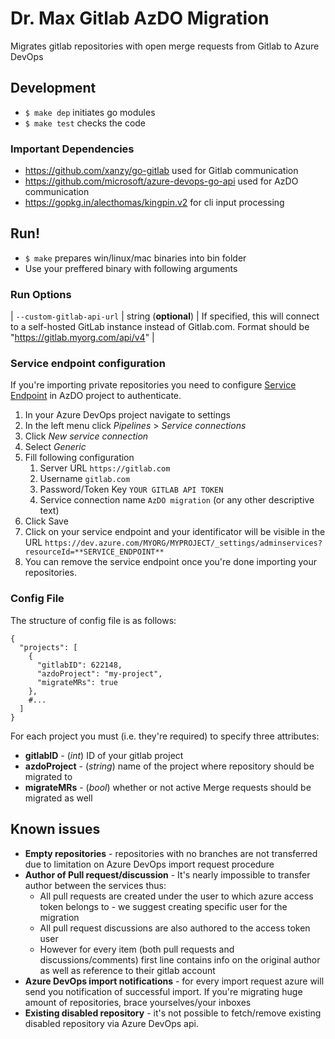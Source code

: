 # Dr. Max Gitlab AzDO Migration

Migrates gitlab repositories with open merge requests from Gitlab to Azure DevOps

## Development

- `$ make dep` initiates go modules
- `$ make test` checks the code

### Important Dependencies

- https://github.com/xanzy/go-gitlab used for Gitlab communication
- https://github.com/microsoft/azure-devops-go-api used for AzDO communication
- https://gopkg.in/alecthomas/kingpin.v2 for cli input processing

## Run!

- `$ make` prepares win/linux/mac binaries into bin folder
- Use your preffered binary with following arguments

### Run Options


| `--custom-gitlab-api-url` | string (**optional**) | If specified, this will connect to a self-hosted GitLab instance instead of Gitlab.com. Format should be "https://gitlab.myorg.com/api/v4"                             |

### Service endpoint configuration

If you're importing private repositories you need to configure [Service Endpoint](https://docs.microsoft.com/en-us/azure/devops/extend/develop/service-endpoints?view=azure-devops) in AzDO project to authenticate.

1. In your Azure DevOps project navigate to settings
2. In the left menu click *Pipelines* > *Service connections*
3. Click *New service connection*
4. Select *Generic*
5. Fill following configuration
   1. Server URL `https://gitlab.com`
   2. Username `gitlab.com`
   3. Password/Token Key `YOUR GITLAB API TOKEN`
   4. Service connection name `AzDO migration` (or any other descriptive text)
6. Click Save
7. Click on your service endpoint and your identificator will be visible in the URL
   `https://dev.azure.com/MYORG/MYPROJECT/_settings/adminservices?resourceId=**SERVICE_ENDPOINT**`
8. You can remove the service endpoint once you're done importing your repositories.

### Config File

The structure of config file is as follows:

```
{
  "projects": [
    {
      "gitlabID": 622148,
      "azdoProject": "my-project",
      "migrateMRs": true
    },
    #...
  ]
}
```

For each project you must (i.e. they're required) to specify three attributes:

- **gitlabID** - (_int_) ID of your gitlab project
- **azdoProject** - (_string_) name of the project where repository should be migrated to
- **migrateMRs** - (_bool_) whether or not active Merge requests should be migrated as well

## Known issues

- **Empty repositories** - repositories with no branches are not transferred due to limitation on Azure DevOps import request procedure
- **Author of Pull request/discussion** - It's nearly impossible to transfer author between the services thus:
  - All pull requests are created under the user to which azure access token belongs to - we suggest creating specific user for the migration
  - All pull request discussions are also authored to the access token user
  - However for every item (both pull requests and discussions/comments) first line contains info on the original author as well as reference to their gitlab account 
- **Azure DevOps import notifications** - for every import request azure will send you notification of successful import. If you're migrating huge amount of repositories, brace yourselves/your inboxes
- **Existing disabled repository** - it's not possible to fetch/remove existing disabled repository via Azure DevOps api.
